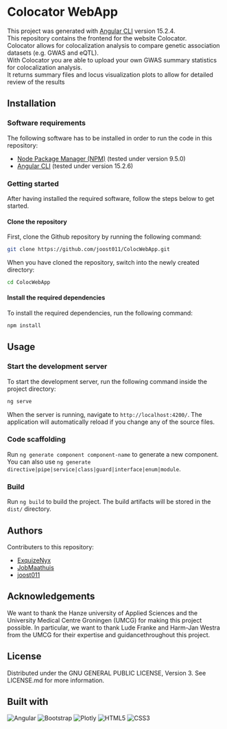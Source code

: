 # Colocator WebApp

This project was generated with [Angular CLI](https://github.com/angular/angular-cli) version 15.2.4. <br>
This repository contains the frontend for the website Colocator. <br>
Colocator allows for colocalization analysis to compare genetic association datasets (e.g. GWAS and eQTL). <br>
With Colocator you are able to upload your own GWAS summary statistics for colocalization analysis. <br> 
It returns summary files and locus visualization plots to allow for detailed review of the results

## Installation

### Software requirements
The following software has to be installed in order to run the code in this repository:
- [Node Package Manager (NPM)](https://nodejs.org/en/download) (tested under version 9.5.0)
- [Angular CLI](https://angular.io/cli) (tested under version 15.2.6)

### Getting started
After having installed the required software, follow the steps below to get started.

#### Clone the repository
First, clone the Github repository by running the following command:

```bash
git clone https://github.com/joost011/ColocWebApp.git
```

When you have cloned the repository, switch into the newly created directory:

```bash
cd ColocWebApp
```

#### Install the required dependencies
To install the required dependencies, run the following command:
```bash
npm install
```

## Usage

### Start the development server
To start the development server, run the following command inside the project directory:

```bash
ng serve
```
When the server is running, navigate to ```http://localhost:4200/```. The application will automatically reload if you change any of the source files.

### Code scaffolding

Run `ng generate component component-name` to generate a new component. You can also use `ng generate directive|pipe|service|class|guard|interface|enum|module`.

### Build

Run `ng build` to build the project. The build artifacts will be stored in the `dist/` directory.

## Authors
Contributers to this repository:
- [ExquizeNyx](https://github.com/ExquizeNyx)
- [JobMaathuis](https://github.com/JobMaathuis)
- [joost011](https://github.com/joost011)

## Acknowledgements 
We want to thank the Hanze university of Applied Sciences and the University Medical Centre Groningen (UMCG) for making this project possible. In particular, we want to thank Lude Franke and Harm-Jan Westra from the UMCG for their expertise and guidancethroughout this project.

## License
Distributed under the GNU GENERAL PUBLIC LICENSE, Version 3. See LICENSE.md for more information.

## Built with
![Angular](https://img.shields.io/badge/angular-%23DD0031.svg?style=for-the-badge&logo=angular&logoColor=white)
![Bootstrap](https://img.shields.io/badge/bootstrap-%238511FA.svg?style=for-the-badge&logo=bootstrap&logoColor=white)
![Plotly](https://img.shields.io/badge/Plotly-%233F4F75.svg?style=for-the-badge&logo=plotly&logoColor=white)
![HTML5](https://img.shields.io/badge/html5-%23E34F26.svg?style=for-the-badge&logo=html5&logoColor=white)
![CSS3](https://img.shields.io/badge/css3-%231572B6.svg?style=for-the-badge&logo=css3&logoColor=white)
